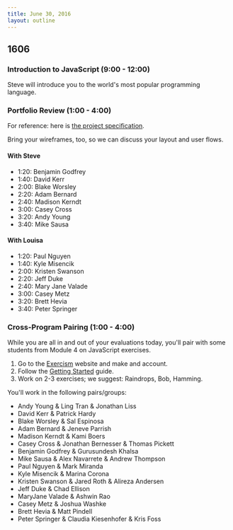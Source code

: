 ```yaml
---
title: June 30, 2016
layout: outline
---
```


## 1606

### Introduction to JavaScript (9:00 - 12:00)

Steve will introduce you to the world's most popular programming language.

### Portfolio Review (1:00 - 4:00)

For reference: here is [the project specification][spec].

[spec]: http://frontend.turing.io/projects/portfolio-first-draft.html

Bring your wireframes, too, so we can discuss your layout and user flows.

#### With Steve

- 1:20: Benjamin Godfrey
- 1:40: David Kerr
- 2:00: Blake Worsley
- 2:20: Adam Bernard
- 2:40: Madison Kerndt
- 3:00: Casey Cross
- 3:20: Andy Young
- 3:40: Mike Sausa

#### With Louisa

- 1:20: Paul Nguyen
- 1:40: Kyle Misencik
- 2:00: Kristen Swanson
- 2:20: Jeff Duke
- 2:40: Mary Jane Valade
- 3:00: Casey Metz
- 3:20: Brett Hevia
- 3:40: Peter Springer

### Cross-Program Pairing (1:00 - 4:00)

While you are all in and out of your evaluations today, you'll pair with some students from Module 4 on JavaScript exercises.

1. Go to the [Exercism][exercism] website and make and account.
2. Follow the [Getting Started][exercism-gs] guide.
3. Work on 2-3 exercises; we suggest: Raindrops, Bob, Hamming.

You'll work in the following pairs/groups:

- Andy Young & Ling Tran & Jonathan Liss
- David Kerr & Patrick Hardy
- Blake Worsley & Sal Espinosa
- Adam Bernard & Jeneve Parrish
- Madison Kerndt & Kami Boers
- Casey Cross & Jonathan Bernesser & Thomas Pickett
- Benjamin Godfrey & Gurusundesh Khalsa
- Mike Sausa & Alex Navarrete & Andrew Thompson
- Paul Nguyen & Mark Miranda
- Kyle Misencik & Marina Corona
- Kristen Swanson & Jared Roth & Alireza Andersen
- Jeff Duke & Chad Ellison
- MaryJane Valade & Ashwin Rao
- Casey Metz & Joshua Washke
- Brett Hevia & Matt Pindell
- Peter Springer & Claudia Kiesenhofer & Kris Foss

[exercism]: http://exercism.io/
[exercism-gs]: http://exercism.io/how-it-works/newbie
